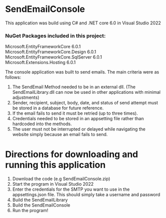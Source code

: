 # SendEmailConsole

This application was build using C# and .NET core 6.0 in Visual Studio 2022

### NuGet Packages included in this project:
Microsoft.EntityFrameworkCore 6.0.1
Microsoft.EntityFrameworkCore.Design 6.0.1
Microsoft.EntityFrameworkCore.SqlServer 6.0.1
Microsoft.Extensions.Hosting 6.0.1

The console application was built to send emails. The main criteria were as follows:

1. The SendEmail Method needed to be in an external dll. (The SendEmailLibrary.dll can now be used in other applications with minimal adjustments)
2. Sender, recipient, subject, body, date, and status of send attempt must be stored in a database for future reference.
3. If the email fails to send it must be retried (up to three times).
4. Credentials needed to be stored in an appsetting file rather than hardcoded into the methods.
5. The user must not be interrupted or delayed while navigating the website simply because an email fails to send.


# Directions for downloading and running this application
1. Download the code (e.g SendEmailConsole.zip)
2. Start the program in Visual Studio 2022
3. Enter the credentials for the SMTP you want to use in the appsettings.json file. This should simply take a username and password
4. Build the SendEmailLibrary
5. Build the SendEmailConsole
6. Run the program!
